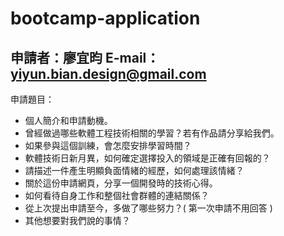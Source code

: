 # bootcamp-application

申請者：廖宜昀
E-mail：yiyun.bian.design@gmail.com
--
申請題目：
- 個人簡介和申請動機。
- 曾經做過哪些軟體工程技術相關的學習？若有作品請分享給我們。
- 如果參與這個訓練，會怎麼安排學習時間？
- 軟體技術日新月異，如何確定選擇投入的領域是正確有回報的？
- 請描述一件產生明顯負面情緒的經歷，如何處理該情緒？
- 關於這份申請網頁，分享一個開發時的技術心得。
- 如何看待自身工作和整個社會群體的連結關係？
- 從上次提出申請至今，多做了哪些努力？( 第一次申請不用回答 )
- 其他想要對我們說的事情？

